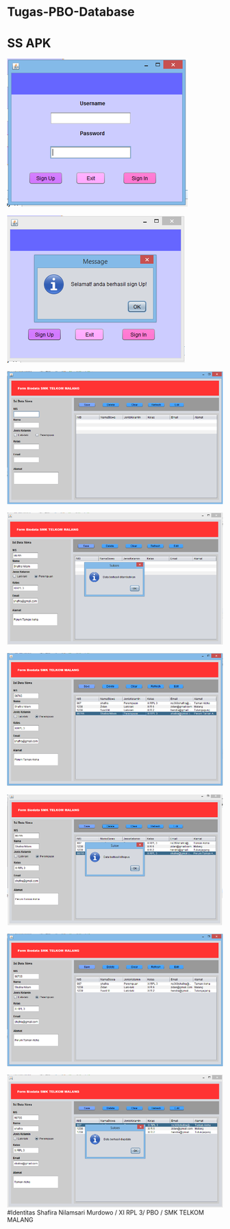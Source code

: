 # Tugas-PBO-Database
# SS APK
![Images](https://github.com/ShafiraNilam/Tugas-PBO-Database/blob/master/DB1.PNG)<br><br>
![Images](https://github.com/ShafiraNilam/Tugas-PBO-Database/blob/master/DB2.PNG)<br><br>
![Images](https://github.com/ShafiraNilam/Tugas-PBO-Database/blob/master/DB3.PNG)<br><br>
![Images](https://github.com/ShafiraNilam/Tugas-PBO-Database/blob/master/DB4.PNG)<br><br>
![Images](https://github.com/ShafiraNilam/Tugas-PBO-Database/blob/master/DB5.PNG)<br><br>
![Images](https://github.com/ShafiraNilam/Tugas-PBO-Database/blob/master/DB6.PNG)<br><br>
![Images](https://github.com/ShafiraNilam/Tugas-PBO-Database/blob/master/DB7.PNG)<br><br>
![Images](https://github.com/ShafiraNilam/Tugas-PBO-Database/blob/master/DB8.PNG)
#Identitas
Shafira Nilamsari Murdowo / XI RPL 3/ PBO / SMK TELKOM MALANG
